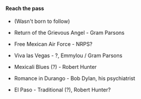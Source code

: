 #### Reach the pass
- (Wasn't born to follow)

- Return of the Grievous Angel - Gram Parsons
- Free Mexican Air Force - NRPS?
- Viva las Vegas - ?, Emmylou / Gram Parsons
- Mexicali Blues (?) - Robert Hunter 
- Romance in Durango - Bob Dylan, his psychiatrist
- El Paso - Traditional (?), Robert Hunter? 